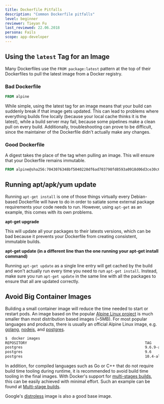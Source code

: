 ```yaml
---
title: Dockerfile Pitfalls
description: "Common Dockerfile pitfalls"
level: beginner
reviewer: Tieyan Fu
last_reviewed: 22.06.2018
persona: Fails
scope: app-developer
---
```



## Using the `latest` Tag for an Image
Many Dockerfiles use the `FROM package:latest` pattern at the top of their Dockerfiles to pull the latest image from a Docker registry. 

### Bad Dockerfile

```Dockerfile
FROM alpine
```

While simple, using the latest tag for an image means that your build can suddenly break if that image gets updated. This can lead to problems where everything builds fine locally (because your local cache thinks it is the latest), while a build server may fail, because some pipelines make a clean pull on every build. Additionally, troubleshooting can prove to be difficult, since the maintainer of the Dockerfile didn't actually make any changes.

### Good Dockerfile
A digest takes the place of the tag when pulling an image. This will ensure that your Dockerfile remains immutable.

```Dockerfile
FROM alpine@sha256:7043076348bf5040220df6ad703798fd8593a0918d06d3ce30c6c93be117e430
```

## Running apt/apk/yum update
Running `apt-get install` is one of those things virtually every Debian-based Dockerfile will have to do in order to satiate some external package requirements your code needs to run. However, using `apt-get` as an example, this comes with its own problems.

**apt-get upgrade**

This will update all your packages to their latests versions, which can be bad because it prevents your Dockerfile from creating consistent, immutable builds.

**apt-get update (in a different line than the one running your apt-get install command)**


Running `apt-get update` as a single line entry will get cached by the build and won't actually run every time you need to run `apt-get install`. Instead, make sure you run `apt-get update` in the same line with all the packages to ensure that all are updated correctly.


## Avoid Big Container Images
Building a small container image will reduce the time needed to start or restart pods. An image based on the popular [Alpine Linux project](http://alpinelinux.org/) is much smaller than most distribution based images (~5MB).  For most popular languages and products, there is usually an official Alpine Linux image, e.g. [golang](https://hub.docker.com/_/golang/), [nodejs](https://hub.docker.com/_/node/), and [postgres](https://hub.docker.com/_/postgres/).

```bash
$  docker images
REPOSITORY                                                      TAG                     IMAGE ID            CREATED             SIZE
postgres                                                        9.6.9-alpine            6583932564f8        13 days ago         39.26 MB
postgres                                                        9.6                     d92dad241eff        13 days ago         235.4 MB
postgres                                                        10.4-alpine             93797b0f31f4        13 days ago         39.56 MB
```

In addition, for compiled languages such as Go or C++ that do not require build time tooling during runtime, it is recommended to avoid build time tooling in the final images. With Docker's support for [multi-stages builds](https://docs.docker.com/engine/userguide/eng-image/multistage-build/), this can be easily achieved with minimal effort. Such an example can be found at [Multi-stage builds](https://docs.docker.com/develop/develop-images/multistage-build/#name-your-build-stages). 

Google's [distroless](https://github.com/GoogleContainerTools/distroless) image is also a good base image.